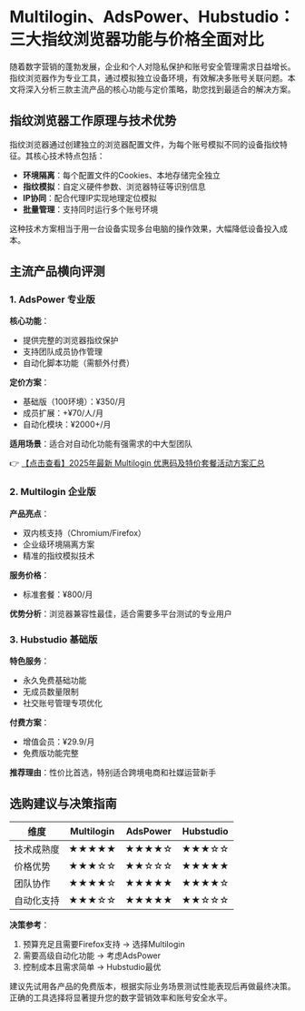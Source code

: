 # Multilogin、AdsPower、Hubstudio：三大指纹浏览器功能与价格全面对比

随着数字营销的蓬勃发展，企业和个人对隐私保护和账号安全管理需求日益增长。指纹浏览器作为专业工具，通过模拟独立设备环境，有效解决多账号关联问题。本文将深入分析三款主流产品的核心功能与定价策略，助您找到最适合的解决方案。

## 指纹浏览器工作原理与技术优势

指纹浏览器通过创建独立的浏览器配置文件，为每个账号模拟不同的设备指纹特征。其核心技术特点包括：

- **环境隔离**：每个配置文件的Cookies、本地存储完全独立
- **指纹模拟**：自定义硬件参数、浏览器特征等识别信息
- **IP协同**：配合代理IP实现地理定位模拟
- **批量管理**：支持同时运行多个账号环境

这种技术方案相当于用一台设备实现多台电脑的操作效果，大幅降低设备投入成本。

## 主流产品横向评测

### 1. AdsPower 专业版
**核心功能**：
- 提供完整的浏览器指纹保护
- 支持团队成员协作管理
- 自动化脚本功能（需额外付费）

**定价方案**：
- 基础版（100环境）：¥350/月
- 成员扩展：+¥70/人/月
- 自动化模块：¥2000+/月

**适用场景**：适合对自动化功能有强需求的中大型团队

👉 [【点击查看】2025年最新 Multilogin 优惠码及特价套餐活动方案汇总](https://bit.ly/multIlogin)

### 2. Multilogin 企业版
**产品亮点**：
- 双内核支持（Chromium/Firefox）
- 企业级环境隔离方案
- 精准的指纹模拟技术

**服务价格**：
- 标准套餐：¥800/月

**优势分析**：浏览器兼容性最佳，适合需要多平台测试的专业用户

### 3. Hubstudio 基础版
**特色服务**：
- 永久免费基础功能
- 无成员数量限制
- 社交账号管理专项优化

**付费方案**：
- 增值会员：¥29.9/月
- 免费版功能完整

**推荐理由**：性价比首选，特别适合跨境电商和社媒运营新手

## 选购建议与决策指南

| 维度        | Multilogin | AdsPower | Hubstudio |
|------------|-----------|----------|-----------|
| 技术成熟度   | ★★★★★     | ★★★★☆    | ★★★☆☆     |
| 价格优势    | ★★★☆☆     | ★★☆☆☆    | ★★★★★     |
| 团队协作    | ★★★★☆     | ★★★★★    | ★★★★☆     |
| 自动化支持  | ★★★☆☆     | ★★★★★    | ★★☆☆☆     |

**决策参考**：
1. 预算充足且需要Firefox支持 → 选择Multilogin
2. 需要高级自动化功能 → 考虑AdsPower
3. 控制成本且需求简单 → Hubstudio最优

建议先试用各产品的免费版本，根据实际业务场景测试性能表现后再做最终决策。正确的工具选择将显著提升您的数字营销效率和账号安全水平。
